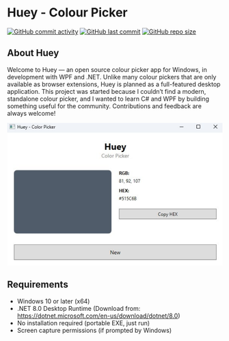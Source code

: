 # Huey - Colour Picker

[![GitHub commit activity](https://img.shields.io/github/commit-activity/t/conor-timmis/huey)](https://github.com/conor-timmis/huey/commits/main)
[![GitHub last commit](https://img.shields.io/github/last-commit/conor-timmis/huey)](https://github.com/conor-timmis/huey/commits/main)
[![GitHub repo size](https://img.shields.io/github/repo-size/conor-timmis/huey)](https://github.com/conor-timmis/huey)

## About Huey
Welcome to Huey — an open source colour picker app for Windows, in development with WPF and .NET. Unlike many colour pickers that are only available as browser extensions, Huey is planned as a full-featured desktop application. This project was started because I couldn’t find a modern, standalone colour picker, and I wanted to learn C# and WPF by building something useful for the community. Contributions and feedback are always welcome!

![Home Page](documentation/preview.jpg)


## Requirements 

- Windows 10 or later (x64)
- .NET 8.0 Desktop Runtime
(Download from: https://dotnet.microsoft.com/en-us/download/dotnet/8.0)
- No installation required (portable EXE, just run)
- Screen capture permissions (if prompted by Windows)
